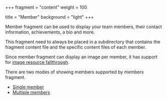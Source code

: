 +++
fragment = "content"
weight = 100

title = "Member"
background = "light"
+++

Member fragment can be used to display your team members, their contact
information, achievements, a bio and more.

This fragment need to always be placed in a subdirectory that contains the
fragment content file and the specific content files of each member.

Since member fragment can display an image per member, it has support for [image
resource
fallthrough](https://github.com/okkur/syna/blob/master/docs/README.md#image-resource-fallthrough).

There are two modes of showing members supported by members fragment.

- [Single member](#single-member)
- [Multiple members](#members)

